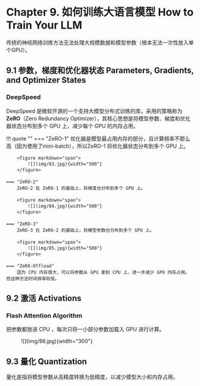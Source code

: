 # Chapter 9. 如何训练大语言模型 How to Train Your LLM

传统的神经网络训练方法无法处理大规模数据和模型参数（根本无法一次性放入单个GPU）。

## 9.1 参数，梯度和优化器状态 Parameters, Gradients, and Optimizer States

### DeepSpeed

DeepSpeed 是微软开源的一个支持大模型分布式训练的库，采用的策略称为**ZeRO**（Zero Redundancy Optimizer），其核心思想是将模型参数、梯度和优化器状态分布到多个 GPU 上，减少每个 GPU 的内存占用。

!!! quote ""
    === "ZeRO-1"
        优化器是模型最占用内存的部分，且计算频率不那么高（因为使用了mini-batch），所以ZeRO-1 将优化器状态分布到多个 GPU 上。

        <figure markdown="span">
            ![](img/83.jpg){width="500"}
        </figure>

    === "ZeRO-2"
        ZeRO-2 在 ZeRO-1 的基础上，将梯度也分布到多个 GPU 上。

        <figure markdown="span">
            ![](img/84.jpg){width="500"}
        </figure>

    === "ZeRO-3"
        ZeRO-3 在 ZeRO-2 的基础上，将模型参数也分布到多个 GPU 上。

        <figure markdown="span">
            ![](img/85.jpg){width="500"}
        </figure>
    
    === "ZeRO-Offload"
        因为 CPU 内存很大，可以将参数从 GPU 拿到 CPU 上，进一步减少 GPU 内存占用。但这种方法时间效率较低。

## 9.2 激活 Activations

### Flash Attention Algorithm

把参数都放进 CPU ，每次只将一小部分参数加载入 GPU 进行计算。

<figure markdown="span">
    ![](img/86.jpg){width="300"}
</figure>

## 9.3 量化 Quantization

量化是指将模型参数从高精度转换为低精度，以减少模型大小和内存占用。